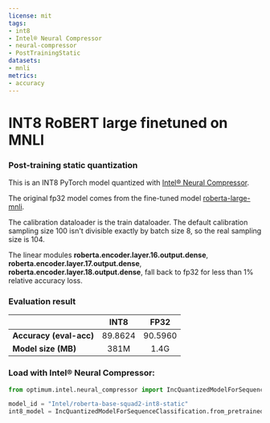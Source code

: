 ```yaml
---
license: mit
tags:
- int8
- Intel® Neural Compressor
- neural-compressor
- PostTrainingStatic
datasets: 
- mnli
metrics:
- accuracy
---
```


# INT8 RoBERT large finetuned on MNLI

### Post-training static quantization

This is an INT8  PyTorch model quantized with [Intel® Neural Compressor](https://github.com/intel/neural-compressor). 

The original fp32 model comes from the fine-tuned model [roberta-large-mnli](https://huggingface.co/roberta-large-mnli).

The calibration dataloader is the train dataloader. The default calibration sampling size 100 isn't divisible exactly by batch size 8, so the real sampling size is 104.

The linear modules **roberta.encoder.layer.16.output.dense**, **roberta.encoder.layer.17.output.dense**, **roberta.encoder.layer.18.output.dense**, fall back to fp32 for less than 1% relative accuracy loss.

### Evaluation result

|   |INT8|FP32|
|---|:---:|:---:|
| **Accuracy (eval-acc)** |89.8624|90.5960|
| **Model size (MB)**  |381M|1.4G|

### Load with Intel® Neural Compressor:

```python
from optimum.intel.neural_compressor import IncQuantizedModelForSequenceClassification

model_id = "Intel/roberta-base-squad2-int8-static"
int8_model = IncQuantizedModelForSequenceClassification.from_pretrained(model_id)
```
